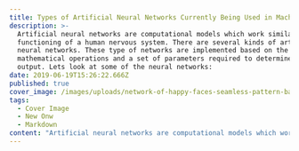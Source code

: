 ```yaml
---
title: Types of Artificial Neural Networks Currently Being Used in Machine Learning
description: >-
  Artificial neural networks are computational models which work similar to the
  functioning of a human nervous system. There are several kinds of artificial
  neural networks. These type of networks are implemented based on the
  mathematical operations and a set of parameters required to determine the
  output. Lets look at some of the neural networks:
date: 2019-06-19T15:26:22.666Z
published: true
cover_image: /images/uploads/network-of-happy-faces-seamless-pattern-background-f4bcan.jpg
tags:
  - Cover Image
  - New Onw
  - Markdown
content: "Artificial neural networks are computational models which work similar to the functioning of a human nervous system. There are several kinds of artificial neural networks. These type of networks are implemented based on the mathematical operations and a set of parameters required to determine the output. **Lets look at some of the neural networks:**\n\n## 1.Feedforward Neural Network – Artificial Neuron:\n\nThis neural network is one of the simplest form of ANN, where the data or the input travels in one direction. The data passes through the input nodes and exit on the output nodes. This neural network may or may not have the hidden layers. In simple words, it has a front propagated wave and no back propagation by using a classifying activation function usually.\n\n## 2.Radial basis function Neural Network:\n\nRadial basic functions consider the distance of a point with respect to the center. RBF functions have two layers, first where the features are combined with the Radial Basis Function in the inner layer and then the output of these features are taken into consideration while computing the same output in the next time-step which is basically a memory.\nBelow is a diagram which represents the distance calculating from the center to a point in the plane similar to a radius of the circle. Here, the distance measure used in euclidean, other distance measures can also be used. The model depends on the maximum reach or the radius of the circle in classifying the points into different categories. If the point is in or around the radius, the likelihood of the new point begin classified into that class is high. There can be a transition while changing from one region to another and this can be controlled by the beta function.\n\n![maryam bafandkar, machine learning](/images/uploads/radian-basis-gif-k-means.gif)\n\nThis neural network has been applied in Power Restoration Systems. Power systems have increased in size and complexity. Both factors increase the risk of major power outages. After a blackout, power needs to be restored as quickly and reliably as possible. This paper how RBFnn has been implemented in this domain.\nPower restoration usually proceeds in the following order:\n•\tFirst priority is to restore power to essential customers in the communities. These customers provide health care and safety services to all and restoring power to them first enables them to help many others. Essential customers include health care facilities, school boards, critical municipal infrastructure, and police and fire services.\n•\tThen focus on major power lines and substations that serve larger numbers of customers\n•\tGive higher priority to repairs that will get the largest number of customers back in service as quickly as possible\n•\tThen restore power to smaller neighborhoods and individual homes and businesses . The diagram below shows the typical order of power restoration system.\n\n![](/images/uploads/houses.gif)\n\nReferring to the diagram, first priority goes to fixing the problem at point A, on the transmission line. With this line out, none of the houses can have power restored. Next, fixing the problem at B on the main distribution line running out of the substation. Houses 2, 3, 4 and 5 are affected by this problem. Next, fixing the line at C, affecting houses 4 and 5. Finally, we would fix the service line at D to house 1.\n\n## Kohonen Self Organizing Neural Network:\n\nThe objective of a Kohonen map is to input vectors of arbitrary dimension to discrete map comprised of neurons. The map needs to me trained to create its own organization of the training data. It comprises of either one or two dimensions. When training the map the location of the neuron remains constant but the weights differ depending on the value. This self organization process has different parts, in the first phase every neuron value is initialized with a small weight and the input vector. In the second phase, the neuron closest to the point is the ‘winning neuron’ and the neurons connected to the winning neuron will also move towards the point like in the graphic below. The distance between the point and the neurons is calculated by the euclidean distance, the neuron with the least distance wins. Through the iterations, all the points are clustered and each neuron represents each kind of cluster. This is the gist behind the organization of Kohonen Neural Network.\nImage\nKohonen Neural Network is used to recognize patterns in the data. Its application can be found in medical analysis to cluster data into different categories. Kohonen map was able to classify patients having glomerular or tubular with an high accuracy. \n\n![](/images/uploads/kohonen-self-organising-map.gif)\n\n## Recurrent Neural Network(RNN) – Long Short Term Memory:\n\nThe Recurrent Neural Network works on the principle of saving the output of a layer and feeding this back to the input to help in predicting the outcome of the layer.\nHere, the first layer is formed similar to the feed forward neural network with the product of the sum of the weights and the features. The recurrent neural network process starts once this is computed, this means that from one time step to the next each neuron will remember some information it had in the previous time-step. This makes each neuron act like a memory cell in performing computations. In this process, we need to let the neural network to work on the front propagation and remember what information it needs for later use. Here, if the prediction is wrong we use the learning rate or error correction to make small changes so that it will gradually work towards making the right prediction during the back propagation. This is how a basic Recurrent Neural Network looks like,\n\n![](/images/uploads/recurrent-neural-netwokr.gif)\n\nThe application of Recurrent Neural Networks can be found in text to speech(TTS) conversion models.\nI read [this page](https://medium.com/explore-artificial-intelligence/an-introduction-to-recurrent-neural-networks-72c97bf0912) about RNN and its application, I found it super intersting, I highly recommend you should read it, if you are intersted in knowing more about RNN. I bet you can understand RNN in details after reading this page.\n\n## Convolutional Neural Network:\n\nConvolutional neural networks are similar to feed forward neural networks , where the neurons have learn-able weights and biases. Its application have been in signal and image processing which takes over OpenCV in field of computer vision.\nBelow is a representation of a ConvNet, in this neural network, the input features are taken in batch wise like a filter. This will help the network to remember the images in parts and can compute the operations. These computations involve conversion of the image from RGB or HSI scale to Gray-scale. Once we have this, the changes in the pixel value will help detecting the edges and images can be classified into different categories.\n\n![](/images/uploads/cnn-gif.gif)\n\nConvNet are applied in techniques like signal processing and image classification techniques. Computer vision techniques are dominated by convolutional neural networks because of their accuracy in image classification. The technique of image analysis and recognition, where the agriculture and weather features are extracted from the open source satellites like LSAT to predict the future growth and yield of a particular land are being implemented.\n6.Modular Neural Network:\nModular Neural Networks have a collection of different networks working independently and contributing towards the output. Each neural network has a set of inputs which are unique compared to other networks constructing and performing sub-tasks. These networks do not interact or signal each other in accomplishing the tasks. The advantage of a modular neural network is that it breakdowns a large computational process into smaller components decreasing the complexity. This breakdown will help in decreasing the number of connections and negates the interaction of these network with each other, which in turn will increase the computation speed. However, the processing time will depend on the number of neurons and their involvement in computing the results.\n\n## \n\n## Long short-term memory (LSTM)\n\nIn a traditional recurrent neural network, during the gradient back-propagation phase, the gradient signal can end up being multiplied a large number of times (as many as the number of timesteps) by the weight matrix associated with the connections between the neurons of the recurrent hidden layer. This means that, the magnitude of weights in the transition matrix can have a strong impact on the learning process.\nIf the weights in this matrix are small (or, more formally, if the leading eigenvalue of the weight matrix is smaller than 1.0), it can lead to a situation called vanishing gradients where the gradient signal gets so small that learning either becomes very slow or stops working altogether. It can also make more difficult the task of learning long-term dependencies in the data. Conversely, if the weights in this matrix are large (or, again, more formally, if the leading eigenvalue of the weight matrix is larger than 1.0), it can lead to a situation where the gradient signal is so large that it can cause learning to diverge. This is often referred to as exploding gradients.\nThese issues are the main motivation behind the LSTM model which introduces a new structure called a memory cell (see Figure 1 below). A memory cell is composed of four main elements: an input gate, a neuron with a self-recurrent connection (a connection to itself), a forget gate and an output gate. The self-recurrent connection has a weight of 1.0 and ensures that, barring any outside interference, the state of a memory cell can remain constant from one timestep to another. The gates serve to modulate the interactions between the memory cell itself and its environment. The input gate can allow incoming signal to alter the state of the memory cell or block it. On the other hand, the output gate can allow the state of the memory cell to have an effect on other neurons or prevent it. Finally, the forget gate can modulate the memory cell’s self-recurrent connection, allowing the cell to remember or forget its previous state, as needed.\n\n![](/images/uploads/lstm_memorycell.png)\n\n## Multilayer perceptron (MLP)\n\nA perceptron is a linear classifier; that is, it is an algorithm that classifies input by separating two categories with a straight line. Input is typically a feature vector x multiplied by weights w and added to a bias b: y = w * x + b.\nA perceptron produces a single output based on several real-valued inputs by forming a linear combination using its input weights.\nperceptron uses performing non-linear classification, such as the XOR function.Subsequent work with multilayer perceptrons has shown that they are capable of approximating an XOR operator as well as many other non-linear functions.\n\n![](/images/uploads/xorfunction.png)\n\nA multilayer perceptron (MLP) is a deep, artificial neural network. It is composed of more than one perceptron. They are composed of an input layer to receive the signal, an output layer that makes a decision or prediction about the input, and in between those two, an arbitrary number of hidden layers that are the true computational engine of the MLP. MLPs with one hidden layer are capable of approximating any continuous function.\nMultilayer perceptrons are often applied to supervised learning problems3: they train on a set of input-output pairs and learn to model the correlation (or dependencies) between those inputs and outputs. Training involves adjusting the parameters, or the weights and biases, of the model in order to minimize error. Backpropagation is used to make those weigh and bias adjustments relative to the error, and the error itself can be measured in a variety of ways, including by root mean squared error (RMSE).\nFeedforward networks such as MLPs are like tennis, or ping pong. They are mainly involved in two motions, a constant back and forth. You can think of this ping pong of guesses and answers as a kind of accelerated science, since each guess is a test of what we think we know, and each response is feedback letting us know how wrong we are.\nIn the forward pass, the signal flow moves from the input layer through the hidden layers to the output layer, and the decision of the output layer is measured against the ground truth labels.\nIn the backward pass, using backpropagation and the chain rule of calculus, partial derivatives of the error function w.r.t. the various weights and biases are back-propagated through the MLP. That act of differentiation gives us a gradient, or a landscape of error, along which the parameters may be adjusted as they move the MLP one step closer to the error minimum. This can be done with any gradient-based optimisation algorithm such as stochastic gradient descent. The network keeps playing that game of tennis until the error can go no lower. This state is known as convergence.\n\n\n**Refrence:**\n\n1. https://www.analyticsindiamag.com/\n2. https://skymind.ai"
---
```


